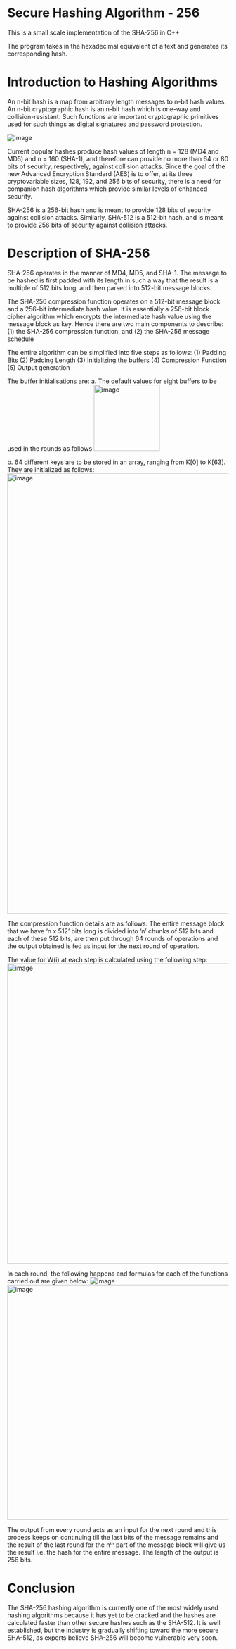 # Secure Hashing Algorithm - 256

This is a small scale implementation of the SHA-256 in C++

The program takes in the hexadecimal equivalent of a text and generates its corresponding hash.

# Introduction to Hashing Algorithms

An n-bit hash is a map from arbitrary length messages to n-bit hash values. An n-bit cryptographic hash is an n-bit hash which is one-way and collision-resistant. Such functions are important cryptographic primitives used for such things as digital signatures and password protection.

![image](https://user-images.githubusercontent.com/106404249/185105203-432dd9f8-4071-4182-9035-201c53668ac8.png)

Current popular hashes produce hash values of length n = 128 (MD4 and MD5) and n = 160 (SHA-1), and therefore can provide no more than 64 or 80 bits of
security, respectively, against collision attacks. Since the goal of the new Advanced Encryption Standard (AES) is to offer, at its three cryptovariable sizes, 128, 192, and 256 bits of security, there is a need for companion hash algorithms which provide similar levels of enhanced security.

SHA-256 is a 256-bit hash and is meant to provide 128 bits of security against collision attacks. Similarly, SHA-512 is a 512-bit hash, and is meant to provide 256 bits of security against collision attacks.

# Description of SHA-256

SHA-256 operates in the manner of MD4, MD5, and SHA-1. The message to be hashed is first padded with its length in such a way that the result is a multiple of 512 bits long, and then parsed into 512-bit message blocks.

The SHA-256 compression function operates on a 512-bit message block and a 256-bit intermediate hash value. It is essentially a 256-bit block cipher algorithm which encrypts the intermediate hash value using the message block as key. Hence there are two main components to describe: 
    (1) the SHA-256 compression function, and
    (2) the SHA-256 message schedule

The entire algorithm can be simplified into five steps as follows:
    (1) Padding Bits
    (2) Padding Length
    (3) Initializing the buffers
    (4) Compression Function
    (5) Output generation


The buffer initialisations are:
a. The default values for eight buffers to be used in the rounds as follows
<img width="150" alt="image" src="https://user-images.githubusercontent.com/106404249/185112538-4719b22c-bc39-48fb-8c19-03bd5b6ac677.png">

b. 64 different keys are to be stored in an array, ranging from K[0] to K[63]. They are initialized as follows: 
<img width="1000" alt="image" src="https://user-images.githubusercontent.com/106404249/185112280-d835269b-da4f-49d3-9248-14398463d8f2.png"> 

The compression function details are as follows:
The entire message block that we have ‘n x 512’ bits long is divided into ‘n’ chunks of 512 bits and each of these 512 bits, are then put through 64 rounds of operations and the output obtained is fed as input for the next round of operation.

The value for W(i) at each step is calculated using the following step:
<img width="682" alt="image" src="https://user-images.githubusercontent.com/106404249/185114397-2df52ab1-b6ca-4232-aee1-9c910bcd0eeb.png">

In each round, the following happens and formulas for each of the functions carried out are given below:
![image](https://user-images.githubusercontent.com/106404249/185114588-a6e697d7-969e-445a-a9f4-658284d337cd.png)
<img width="534" alt="image" src="https://user-images.githubusercontent.com/106404249/185115179-c154040d-1eef-4bb1-8f48-f5cf24f8174e.png">

The output from every round acts as an input for the next round and this process keeps on continuing till the last bits of the message remains and the result of the last round for the nᵗʰ part of the message block will give us the result i.e. the hash for the entire message. The length of the output is 256 bits.

# Conclusion
The SHA-256 hashing algorithm is currently one of the most widely used hashing algorithms because it has yet to be cracked and the hashes are calculated faster than other secure hashes such as the SHA-512. It is well established, but the industry is gradually shifting toward the more secure SHA-512, as experts believe SHA-256 will become vulnerable very soon.
